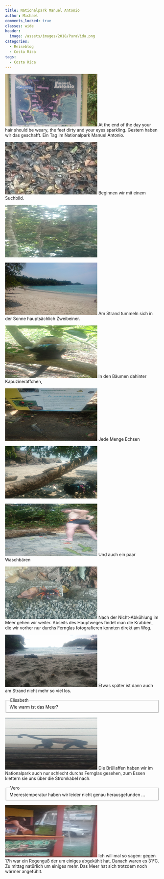 ```yaml
---
title: Nationalpark Manuel Antonio
author: Michael
comments_locked: true
classes: wide
header:
  image: /assets/images/2018/PuraVida.png
categories:
  - Reiseblog
  - Costa Rica
tags:
  - Costa Rica
---
```


<p><a href="/assets/images/2018/04/IMG-20180406-WA0002.jpg"><img src='/assets/images/2018/04/IMG-20180406-WA0002.jpg' width='301' height='171' alt='IMG-20180406-WA0002' border='0' /></a> At the end of the day your hair should be weary, the feet dirty and your eyes sparkling. Gestern haben wir das geschafft. Ein Tag im Nationalpark Manuel Antonio.</p>

<p><a href="/assets/images/2018/04/IMG-20180406-WA0003.jpg"><img src='/assets/images/2018/04/IMG-20180406-WA0003.jpg' width='301' height='171' alt='IMG-20180406-WA0003' border='0' /></a> Beginnen wir mit einem Suchbild.</p>

<p><a href="/assets/images/2018/04/IMG-20180406-WA0004.jpg"><img src='/assets/images/2018/04/IMG-20180406-WA0004.jpg' width='301' height='171' alt='IMG-20180406-WA0004' border='0' /></a> </p>

<p><a href="/assets/images/2018/04/IMG-20180406-WA0005.jpg"><img src='/assets/images/2018/04/IMG-20180406-WA0005.jpg' width='301' height='171' alt='IMG-20180406-WA0005' border='0' /></a> Am Strand tummeln sich in der Sonne hauptsächlich Zweibeiner.</p>

<p><a href="/assets/images/2018/04/IMG-20180406-WA0006.jpg"><img src='/assets/images/2018/04/IMG-20180406-WA0006.jpg' width='301' height='171' alt='IMG-20180406-WA0006' border='0' /></a> In den Bäumen dahinter Kapuzineräffchen,</p>

<p><a href="/assets/images/2018/04/IMG-20180406-WA0007.jpg"><img src='/assets/images/2018/04/IMG-20180406-WA0007.jpg' width='301' height='171' alt='IMG-20180406-WA0007' border='0' /></a> Jede Menge Echsen</p>

<p><a href="/assets/images/2018/04/IMG-20180406-WA0008.jpg"><img src='/assets/images/2018/04/IMG-20180406-WA0008.jpg' width='301' height='171' alt='IMG-20180406-WA0008' border='0' /></a> </p>

<p><a href="/assets/images/2018/04/IMG-20180406-WA0009.jpg"><img src='/assets/images/2018/04/IMG-20180406-WA0009.jpg' width='301' height='171' alt='IMG-20180406-WA0009' border='0' /></a> Und auch ein paar Waschbären</p>

<p><a href="/assets/images/2018/04/IMG-20180406-WA0010.jpg"><img src='/assets/images/2018/04/IMG-20180406-WA0010.jpg' width='301' height='171' alt='IMG-20180406-WA0010' border='0' /></a> Nach der Nicht-Abkühlung im Meer gehen wir weiter. Abseits des Hauptweges findet man die Krabben, die wir vorher nur durchs Fernglas fotografieren konnten direkt am Weg.</p>

<p><a href="/assets/images/2018/04/IMG-20180406-WA0011.jpg"><img src='/assets/images/2018/04/IMG-20180406-WA0011.jpg' width='301' height='171' alt='IMG-20180406-WA0011' border='0' /></a> Etwas später ist dann auch am Strand nicht mehr so viel los.</p>

<fieldset><legend>Elisabeth</legend>
Wie warm ist das Meer?
</fieldset>

<p><a href="/assets/images/2018/04/IMG-20180406-WA0012.jpg"><img src='/assets/images/2018/04/IMG-20180406-WA0012.jpg' width='301' height='171' alt='IMG-20180406-WA0012' border='0' /></a> Die Brüllaffen haben wir im Nationalpark auch nur schlecht durchs Fernglas gesehen,  zum Essen klettern sie uns über die Stromkabel nach.</p>

<fieldset><legend>Vero</legend>
Meerestemperatur haben wir leider nicht genau herausgefunden ...
</fieldset>

<p><a href="/assets/images/2018/04/IMG-20180406-WA0013.jpg"><img src='/assets/images/2018/04/IMG-20180406-WA0013.jpg' width='301' height='171' alt='IMG-20180406-WA0013' border='0' /></a> Ich will mal so sagen: gegen 17h war ein Regenguß der um einiges abgekühlt hat. Danach waren es 31°C. Zu mittag natürlich um einiges mehr. Das Meer hat sich trotzdem noch wärmer angefühlt.</p>
